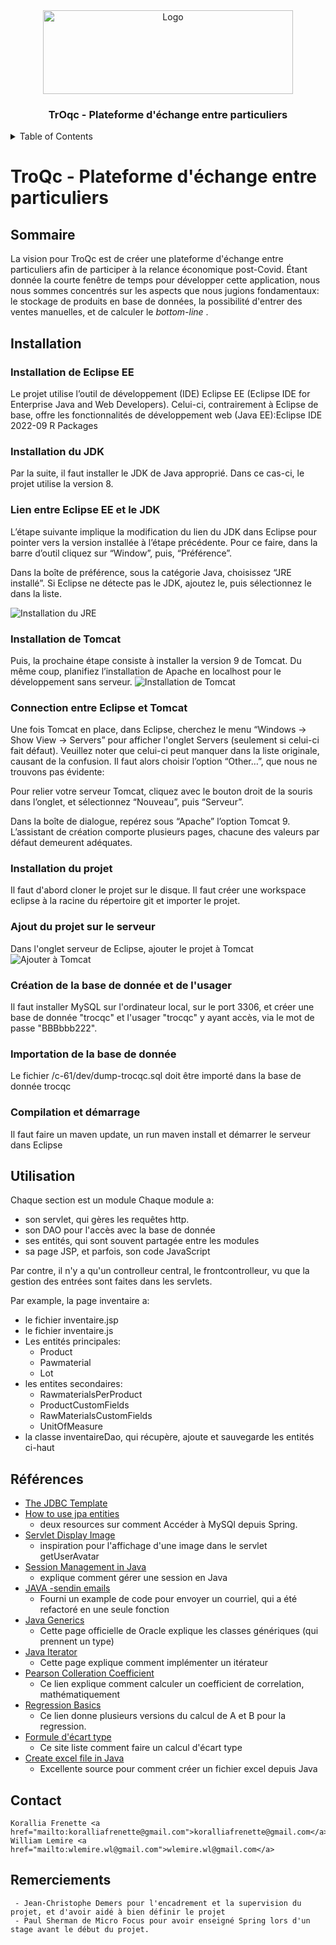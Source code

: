 
<div align="center">

  <img src="troqcLogoBlue400p.png" alt="Logo" width="400" height="134">


  <h3 align="center">TrOqc - Plateforme d'échange entre particuliers</h3>
</div>

<details>
  <summary>Table of Contents</summary>
  <ol>
    <li><a href="#sommaire">Sommaire</a></li>
    <li><a href="#installation">Installation</a></li>
    <li><a href="#utilisation">Utilisation</a></li> 
    <li><a href="#références">Références</a></li>
    <li><a href="#contact">Contact</a></li>
    <li><a href="#remerciements">Remerciements</a></li>
    <li><a href="#licence">Licence</a></li>
  </ol>
</details>


# TroQc - Plateforme d'échange entre particuliers

## Sommaire

La vision pour TroQc est de créer une plateforme d'échange entre particuliers afin de participer à la relance économique post-Covid. Étant donnée la courte fenêtre de temps pour développer cette application, nous nous sommes concentrés sur les aspects que nous jugions fondamentaux: le stockage de produits en base de données, la possibilité d'entrer des ventes manuelles, et de calculer le <i> bottom-line </i>. 
    
## Installation

### Installation de Eclipse EE
Le projet utilise l’outil de développement (IDE) Eclipse EE (Eclipse IDE for Enterprise Java and Web Developers). Celui-ci, contrairement à Eclipse de base, offre les fonctionnalités de développement web (Java EE):Eclipse IDE 2022-09 R Packages
### Installation du JDK
Par la suite, il faut installer le JDK de Java approprié. Dans ce cas-ci, le projet utilise la version 8. 

### Lien entre Eclipse EE et le JDK
L’étape suivante implique la modification du lien du JDK dans Eclipse pour pointer vers la version installée à l’étape précédente.
Pour ce faire, dans la barre d’outil cliquez sur “Window”, puis, “Préférence”.

Dans la boîte de préférence, sous la catégorie Java, choisissez “JRE installé”. Si Eclipse ne détecte pas le JDK, ajoutez le, puis sélectionnez le dans la liste. 

  <img src="readmeimages/jre.png" alt="Installation du JRE">

### Installation de Tomcat
Puis, la  prochaine étape consiste à installer la version 9 de Tomcat. Du même coup, planifiez l’installation de Apache en localhost pour le développement sans serveur.
  <img src="readmeimages/tomcat.png" alt="Installation de Tomcat" >

### Connection entre Eclipse et Tomcat
Une fois Tomcat en place, dans Eclipse, cherchez le menu “Windows -> Show View -> Servers” pour afficher l'onglet Servers (seulement si celui-ci fait défaut). Veuillez noter que celui-ci peut manquer dans la liste originale, causant de la confusion. Il faut alors choisir l’option “Other…”, que nous ne trouvons pas évidente:

Pour relier votre serveur Tomcat, cliquez avec le bouton droit de la souris dans l’onglet, et sélectionnez “Nouveau”, puis “Serveur”.

Dans la boîte de dialogue, repérez sous “Apache” l’option Tomcat 9. L’assistant de création comporte plusieurs pages, chacune des valeurs par défaut demeurent adéquates.

### Installation du projet
Il faut d'abord cloner le projet sur le disque. 
Il faut créer une workspace eclipse à la racine du répertoire git et importer le projet.

### Ajout du projet sur le serveur
Dans l'onglet serveur de Eclipse, ajouter le projet à Tomcat
  <img src="readmeimages/add.png" alt="Ajouter à Tomcat" >


### Création de la base de donnée et de l'usager
Il faut installer MySQL sur l'ordinateur local, sur le port 3306, et créer une base de donnée "trocqc" et l'usager "trocqc" y ayant accès, via le mot de passe "BBBbbb222".

### Importation de la base de donnée
Le fichier /c-61/dev/dump-trocqc.sql doit être importé dans la base de donnée trocqc

### Compilation et démarrage
Il faut faire un maven update, un run maven install et démarrer le serveur dans Eclipse

    
## Utilisation

Chaque section est un module
Chaque module a:
- son servlet, qui gères les requêtes http.
- son DAO pour l'accès avec la base de donnée
- ses entités, qui sont souvent partagée entre les modules
- sa page JSP, et parfois, son code JavaScript

Par contre, il n'y a qu'un controlleur central, le frontcontrolleur, vu que la gestion des entrées sont faites dans les servlets.

Par example, la page inventaire a:
- le fichier inventaire.jsp
- le fichier inventaire.js
- Les entités principales:
  - Product
  - Pawmaterial
  - Lot
- les entites secondaires:
  - RawmaterialsPerProduct
  - ProductCustomFields
  - RawMaterialsCustomFields
  - UnitOfMeasure
- la classe inventaireDao, qui récupère, ajoute et sauvegarde les entités ci-haut

    
## Références
- <a href="https://www.baeldung.com/spring-jdbc-jdbctemplate">The JDBC Template</a>
- <a href="https://www.baeldung.com/jpa-entities">How to use jpa entities</a>
  - deux resources sur comment Accéder à MySQl depuis Spring.
- <a href="https://www.geeksforgeeks.org/servlet-display-image/">Servlet Display Image</a>
	- inspiration pour l'affichage d'une image dans le servlet getUserAvatar
- <a href="https://www.digitalocean.com/community/tutorials/java-session-management-servlet-httpsession-url-rewriting">Session Management in Java</a>
  - explique comment gérer une session en Java
- <a href="https://www.tutorialspoint.com/java/java_sending_email.htm">JAVA -sendin emails</a>
	- Fourni un example de code pour envoyer un courriel, qui a été refactoré en une seule fonction
- <a href="https://docs.oracle.com/javase/tutorial/java/generics/types.html">Java Generics</a>
	- Cette page officielle de Oracle explique les classes génériques (qui prennent un type)
-	<a href="https://www.w3schools.com/java/java_iterator.asp">Java Iterator</a>
	- Cette page explique comment implémenter un itérateur
- <a href="https://en.wikipedia.org/wiki/Pearson_correlation_coefficient">Pearson Colleration Coefficient</a>
	- Ce lien explique comment calculer un coefficient de correlation, mathématiquement
- <a href="http://faculty.cas.usf.edu/mbrannick/regression/Part3/RegBasics.html">Regression Basics</a>
	- Ce lien donne plusieurs versions du calcul de A et B pour la regression. 
- <a href="https://www.mathsisfun.com/data/standard-deviation-formulas.html">Formule d'écart type</a>
	- Ce site liste comment faire un calcul d'écart type
- <a href="https://www.javatpoint.com/java-create-excel-file">Create excel file in Java</a>
	- Excellente source pour comment créer un fichier excel depuis Java

    
## Contact
    Korallia Frenette <a href="mailto:koralliafrenette@gmail.com">koralliafrenette@gmail.com</a>
    William Lemire <a href="mailto:wlemire.wl@gmail.com">wlemire.wl@gmail.com</a>

    
## Remerciements
     - Jean-Christophe Demers pour l'encadrement et la supervision du projet, et d'avoir aidé à bien définir le projet
     - Paul Sherman de Micro Focus pour avoir enseigné Spring lors d'un stage avant le début du projet.
